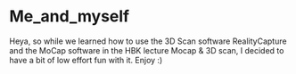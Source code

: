 # Me_and_myself
Heya, so while we learned how to use the 3D Scan software RealityCapture and the MoCap software in the HBK lecture Mocap &amp; 3D scan, I decided to have a bit of low effort fun with it. Enjoy :)

